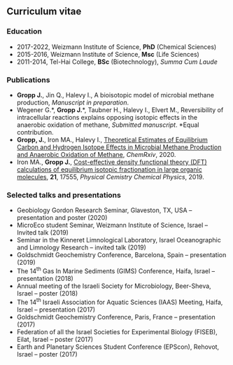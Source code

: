 ## Curriculum vitae

### Education
- 2017-2022, Weizmann Institute of Science, **PhD** (Chemical Sciences)
- 2015-2016, Weizmann Institute of Science, **Msc** (Life Sciences)
- 2011-2014, Tel-Hai College, **BSc** (Biotechnology), *Summa Cum Laude*

### Publications
- **Gropp J.**, Jin Q., Halevy I., A bioisotopic model of microbial methane production, *Manuscript in preparation*.
- Wegener G.\*, **Gropp J.**\*, Taubner H., Halevy I., Elvert M., Reversibility of intracellular reactions explains opposing isotopic effects in the anaerobic oxidation of methane, *Submitted manuscript*. \*Equal contribution.
- **Gropp, J.**, Iron MA., Halevy I., [Theoretical Estimates of Equilibrium Carbon and Hydrogen Isotope Effects in Microbial Methane Production and Anaerobic Oxidation of Methane](https://chemrxiv.org/articles/preprint/Theoretical_Estimates_of_Equilibrium_Carbon_and_Hydrogen_Isotope_Effects_in_Microbial_Methane_Production_and_Anaerobic_Oxidation_of_Methane/12906035), *ChemRxiv*, 2020.
- Iron MA., **Gropp J.**, [Cost-effective density functional theory (DFT) calculations of equilibrium isotopic fractionation in large organic molecules](https://pubs.rsc.org/en/content/articlelanding/2019/cp/c9cp02975c), **21**, 17555, *Physical Cemistry Chemical Physics*, 2019.

### Selected talks and presentations
- Geobiology Gordon Research Seminar, Glaveston, TX, USA – presentation and poster (2020)
- MicroEco student Seminar, Weizmann Institute of Science, Israel – Invited talk (2019)
- Seminar in the Kinneret Limnological Laboratory, Israel Oceanographic and Limnology Research – invited talk (2019)
- Goldschmidt Geochemistry Conference, Barcelona, Spain – presentation (2019)
- The 14<sup>th</sup> Gas In Marine Sediments (GIMS) Conference, Haifa, Israel – presentation (2018)
- Annual meeting of the Israeli Society for Microbiology, Beer-Sheva, Israel – poster (2018)
- The 14<sup>th</sup> Israeli Association for Aquatic Sciences (IAAS) Meeting, Haifa, Israel – presentation (2017) 
- Goldschmidt Geochemistry Conference, Paris, France – presentation (2017)
- Federation of all the Israel Societies for Experimental Biology (FISEB), Eilat, Israel – poster (2017)
- Earth and Planetary Sciences Student Conference (EPScon), Rehovot, Israel – poster (2017)

